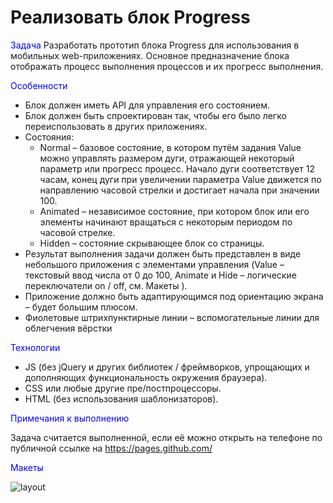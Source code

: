 # Реализовать блок Progress

<font color="blue">Задача</font>
Разработать прототип блока Progress для использования в мобильных web-приложениях. Основное предназначение блока отображать процесс выполнения процессов и их прогресс 
выполнения.

 <font color="blue">Особенности</font>

* Блок должен иметь API для управления его состоянием. 
* Блок должен быть спроектирован так, чтобы его было легко переиспользовать в других приложениях. 
* Состояния: 
    * Normal – базовое состояние, в котором путём задания Value можно управлять размером дуги, отражающей некоторый параметр или прогресс процесс. Начало дуги соответствует 12 часам, конец дуги при увеличении параметра Value движется по направлению часовой стрелки и достигает начала при значении 100. 
    * Animated – независимое состояние, при котором блок или его элементы начинают вращаться с некоторым периодом по часовой стрелке. 
    * Hidden – состояние скрывающее блок со страницы. 
* Результат выполнения задачи должен быть представлен в виде небольшого приложения с элементами управления (Value – текстовый ввод числа от 0 до 100, Animate и Hide – логические переключатели on / off, см. Макеты ). 
* Приложение должно быть адаптирующимся под ориентацию экрана – будет большим плюсом. 
* Фиолетовые штрихпунктирные линии – вспомогательные линии для облегчения вёрстки

<font color="blue">Технологии</font>
 
* JS (без jQuery и других библиотек / фреймворков, упрощающих и дополняющих функциональность окружения браузера). 
* CSS или любые другие пре/постпроцессоры. 
* HTML (без использования шаблонизаторов).

<font color="blue">Примечания к выполнению</font>

Задача считается выполненной, если её можно открыть на телефоне по публичной ссылке на https://pages.github.com/

<font color="blue">Макеты</font>

![layout]()
 